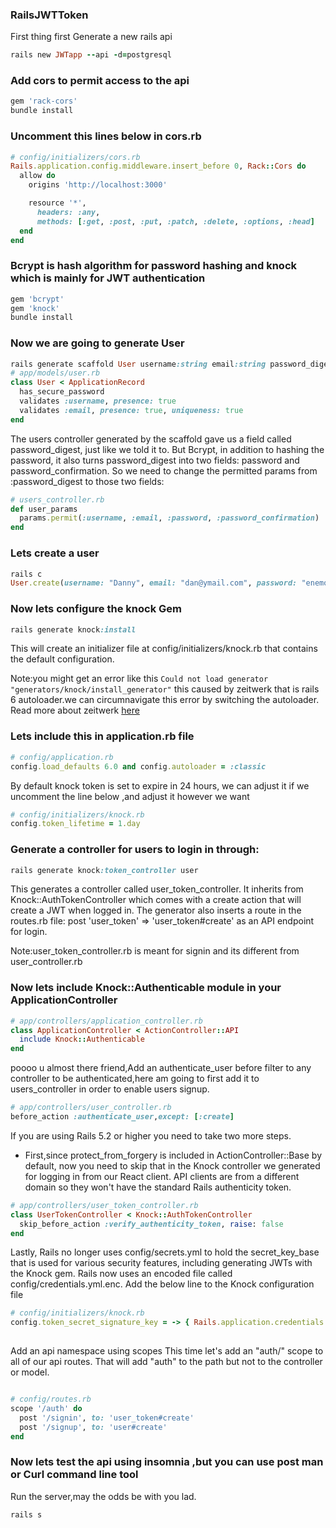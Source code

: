 ### RailsJWTToken
First thing first Generate a new rails api
````ruby 
rails new JWTapp --api -d=postgresql
````
### Add cors to permit access to the api
````ruby 
gem 'rack-cors'
bundle install
````
### Uncomment this lines below in cors.rb
````ruby 
# config/initializers/cors.rb
Rails.application.config.middleware.insert_before 0, Rack::Cors do
  allow do
    origins 'http://localhost:3000'

    resource '*',
      headers: :any,
      methods: [:get, :post, :put, :patch, :delete, :options, :head]
  end
end
````

### Bcrypt is hash algorithm  for password hashing and knock which is mainly for JWT authentication
````ruby 
gem 'bcrypt'
gem 'knock'
bundle install
````
### Now we are going to generate User

````ruby 
rails generate scaffold User username:string email:string password_digest:string
# app/models/user.rb 
class User < ApplicationRecord
  has_secure_password
  validates :username, presence: true
  validates :email, presence: true, uniqueness: true
end
````


The users controller generated by the scaffold gave us a field called password_digest, just like we told it to. But Bcrypt, in addition to hashing the password, it also turns password_digest into two fields: password and password_confirmation. So we need to change the permitted params from :password_digest to those two fields:
````ruby 
# users_controller.rb 
def user_params
  params.permit(:username, :email, :password, :password_confirmation)
end

````
### Lets create a user
````ruby
rails c
User.create(username: "Danny", email: "dan@ymail.com", password: "enemona", password_confirmation: "enemona")
````
### Now lets configure the knock Gem
````ruby 
rails generate knock:install
````
This will create an initializer file at config/initializers/knock.rb that contains the default configuration. 

Note:you might get an error like this `Could not load generator "generators/knock/install_generator"` this caused by zeitwerk that is rails 6 autoloader.we can circumnavigate this error by switching the autoloader.
Read more about zeitwerk [here](https://medium.com/cedarcode/understanding-zeitwerk-in-rails-6-f168a9f09a1f) 
### Lets include this in  application.rb file
````ruby 
# config/application.rb 
config.load_defaults 6.0 and config.autoloader = :classic
````

By default knock token is set to expire in 24 hours, we can adjust it if we uncomment the line below ,and adjust it however we want 
````ruby 
# config/initializers/knock.rb 
config.token_lifetime = 1.day
````
### Generate a controller for users to login in through:
````ruby 
rails generate knock:token_controller user
````
This generates a controller called user_token_controller. It inherits from Knock::AuthTokenController which comes with a create action that will create a JWT when logged in. The generator also inserts a route in the routes.rb file: post 'user_token' => 'user_token#create' as an API endpoint for login.

Note:user_token_controller.rb is meant for signin and its different from user_controller.rb
### Now lets include Knock::Authenticable module in your ApplicationController 
````ruby 
# app/controllers/application_controller.rb 
class ApplicationController < ActionController::API
  include Knock::Authenticable
end
````
poooo u almost there friend,Add an authenticate_user before filter to any controller to be authenticated,here am going to first add it to users_controller in order to enable users signup.
````ruby 
# app/controllers/user_controller.rb 
before_action :authenticate_user,except: [:create]

````
If you are using Rails 5.2 or higher you need to take two more steps.
- First,since protect_from_forgery is included in ActionController::Base by default, now you need to skip that in the Knock controller we generated for logging in from our React client. API clients are from a different domain so they won't have the standard Rails authenticity token.

````ruby 
# app/controllers/user_token_controller.rb
class UserTokenController < Knock::AuthTokenController
  skip_before_action :verify_authenticity_token, raise: false
end  
````
Lastly, Rails no longer uses config/secrets.yml to hold the secret_key_base that is used for various security features, including generating JWTs with the Knock gem. Rails now uses an encoded file called config/credentials.yml.enc. Add the below line to the Knock configuration file
````ruby 
# config/initializers/knock.rb 
config.token_secret_signature_key = -> { Rails.application.credentials.secret_key_base }
  
````
Add an api namespace using scopes
This time let's add an "auth/" scope to all of our api routes. That will add "auth" to the path but not to the controller or model.
````ruby 

# config/routes.rb 
scope '/auth' do
  post '/signin', to: 'user_token#create'
  post '/signup', to: 'user#create'
end
````
### Now lets test the api using insomnia ,but you can use post man or Curl command line tool
Run the server,may the odds be with you lad.
````ruby 
rails s
````

